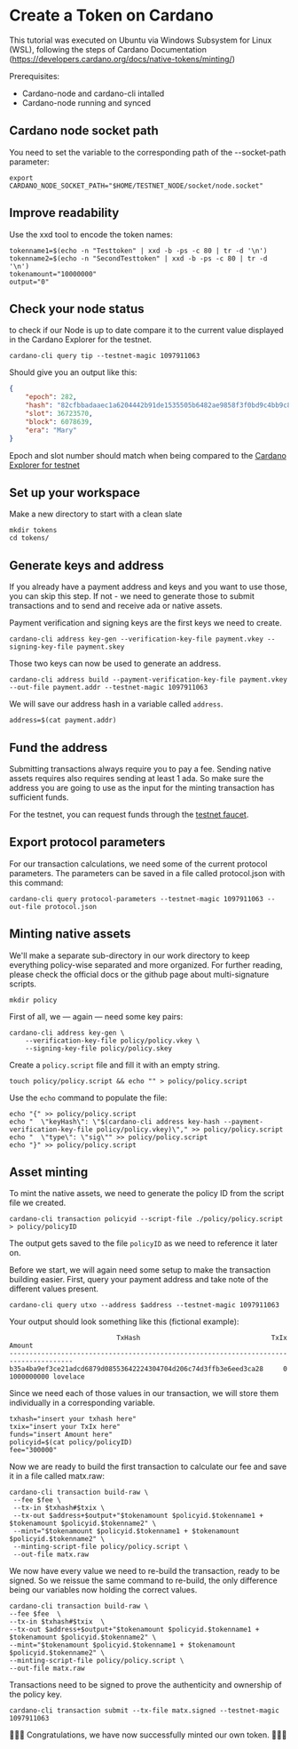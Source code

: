 # Create a Token on Cardano

This tutorial was executed on Ubuntu via Windows Subsystem for Linux (WSL), following the steps of Cardano Documentation (https://developers.cardano.org/docs/native-tokens/minting/)

Prerequisites:
* Cardano-node and cardano-cli intalled
* Cardano-node running and synced

## Cardano node socket path
You need to set the variable to the corresponding path of the --socket-path parameter:
```shell
export CARDANO_NODE_SOCKET_PATH="$HOME/TESTNET_NODE/socket/node.socket"
```

## Improve readability
Use the xxd tool to encode the token names:
```shell
tokenname1=$(echo -n "Testtoken" | xxd -b -ps -c 80 | tr -d '\n')
tokenname2=$(echo -n "SecondTesttoken" | xxd -b -ps -c 80 | tr -d '\n')
tokenamount="10000000"
output="0"
```

## Check your node status
to check if our Node is up to date compare it to the current value displayed in the Cardano Explorer for the testnet.

```shell
cardano-cli query tip --testnet-magic 1097911063
```
Should give you an output like this:
```json
{
    "epoch": 282,
    "hash": "82cfbbadaaec1a6204442b91de1535505b6482ae9858f3f0bd9c4bb9c8a2c12b",
    "slot": 36723570,
    "block": 6078639,
    "era": "Mary"
}
```

Epoch and slot number should match when being compared to the [Cardano Explorer for testnet](https://explorer.cardano-testnet.iohkdev.io/en.html)

## Set up your workspace
Make a new directory to start with a clean slate
```shell
mkdir tokens
cd tokens/
```

## Generate keys and address
If you already have a payment address and keys and you want to use those, you can skip this step.
If not - we need to generate those to submit transactions and to send and receive ada or native assets.

Payment verification and signing keys are the first keys we need to create.
```shell
cardano-cli address key-gen --verification-key-file payment.vkey --signing-key-file payment.skey
```

Those two keys can now be used to generate an address.
```shell
cardano-cli address build --payment-verification-key-file payment.vkey --out-file payment.addr --testnet-magic 1097911063
```

We will save our address hash in a variable called `address`.
```shell
address=$(cat payment.addr)
```

## Fund the address
Submitting transactions always require you to pay a fee. Sending native assets requires also requires sending at least 1 ada.
So make sure the address you are going to use as the input for the minting transaction has sufficient funds.

For the testnet, you can request funds through the [testnet faucet](https://developers.cardano.org/docs/integrate-cardano/testnet-faucet/).

## Export protocol parameters
For our transaction calculations, we need some of the current protocol parameters. The parameters can be saved in a file called protocol.json with this command:
```shell
cardano-cli query protocol-parameters --testnet-magic 1097911063 --out-file protocol.json
```

## Minting native assets
We'll make a separate sub-directory in our work directory to keep everything policy-wise separated and more organized. For further reading, please check the official docs or the github page about multi-signature scripts.
```shell
mkdir policy
```

First of all, we — again — need some key pairs:
```shell
cardano-cli address key-gen \
    --verification-key-file policy/policy.vkey \
    --signing-key-file policy/policy.skey
```

Create a `policy.script` file and fill it with an empty string.
```shell
touch policy/policy.script && echo "" > policy/policy.script
```

Use the `echo` command to populate the file:
```shell
echo "{" >> policy/policy.script 
echo "  \"keyHash\": \"$(cardano-cli address key-hash --payment-verification-key-file policy/policy.vkey)\"," >> policy/policy.script 
echo "  \"type\": \"sig\"" >> policy/policy.script 
echo "}" >> policy/policy.script
```

## Asset minting
To mint the native assets, we need to generate the policy ID from the script file we created.
```shell
cardano-cli transaction policyid --script-file ./policy/policy.script > policy/policyID
```

The output gets saved to the file `policyID` as we need to reference it later on.

Before we start, we will again need some setup to make the transaction building easier. First, query your payment address and take note of the different values present.
```shell
cardano-cli query utxo --address $address --testnet-magic 1097911063
```

Your output should look something like this (fictional example):
```
                           TxHash                                 TxIx        Amount
--------------------------------------------------------------------------------------
b35a4ba9ef3ce21adcd6879d08553642224304704d206c74d3ffb3e6eed3ca28     0        1000000000 lovelace
```

Since we need each of those values in our transaction, we will store them individually in a corresponding variable.
```shell
txhash="insert your txhash here"
txix="insert your TxIx here"
funds="insert Amount here"
policyid=$(cat policy/policyID)
fee="300000"
```

Now we are ready to build the first transaction to calculate our fee and save it in a file called matx.raw:
```shell
cardano-cli transaction build-raw \
 --fee $fee \
 --tx-in $txhash#$txix \
 --tx-out $address+$output+"$tokenamount $policyid.$tokenname1 + $tokenamount $policyid.$tokenname2" \
 --mint="$tokenamount $policyid.$tokenname1 + $tokenamount $policyid.$tokenname2" \
 --minting-script-file policy/policy.script \
 --out-file matx.raw
```

We now have every value we need to re-build the transaction, ready to be signed. So we reissue the same command to re-build, the only difference being our variables now holding the correct values.
```shell
cardano-cli transaction build-raw \
--fee $fee  \
--tx-in $txhash#$txix  \
--tx-out $address+$output+"$tokenamount $policyid.$tokenname1 + $tokenamount $policyid.$tokenname2" \
--mint="$tokenamount $policyid.$tokenname1 + $tokenamount $policyid.$tokenname2" \
--minting-script-file policy/policy.script \
--out-file matx.raw
```

Transactions need to be signed to prove the authenticity and ownership of the policy key.
```shell
cardano-cli transaction submit --tx-file matx.signed --testnet-magic 1097911063
```

🎉🎉🎉  Congratulations, we have now successfully minted our own token. 🎉🎉🎉 